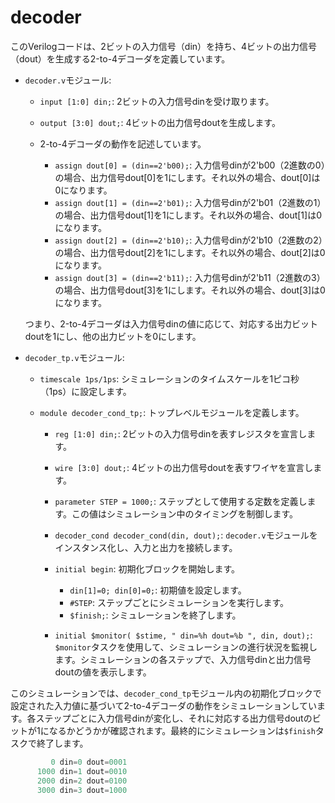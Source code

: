 # decoder

このVerilogコードは、2ビットの入力信号（din）を持ち、4ビットの出力信号（dout）を生成する2-to-4デコーダを定義しています。

- `decoder.v`モジュール:
  - `input [1:0] din;`: 2ビットの入力信号dinを受け取ります。
  - `output [3:0] dout;`: 4ビットの出力信号doutを生成します。

  - 2-to-4デコーダの動作を記述しています。
    - `assign dout[0] = (din==2'b00);`: 入力信号dinが2'b00（2進数の0）の場合、出力信号dout[0]を1にします。それ以外の場合、dout[0]は0になります。
    - `assign dout[1] = (din==2'b01);`: 入力信号dinが2'b01（2進数の1）の場合、出力信号dout[1]を1にします。それ以外の場合、dout[1]は0になります。
    - `assign dout[2] = (din==2'b10);`: 入力信号dinが2'b10（2進数の2）の場合、出力信号dout[2]を1にします。それ以外の場合、dout[2]は0になります。
    - `assign dout[3] = (din==2'b11);`: 入力信号dinが2'b11（2進数の3）の場合、出力信号dout[3]を1にします。それ以外の場合、dout[3]は0になります。

  つまり、2-to-4デコーダは入力信号dinの値に応じて、対応する出力ビットdoutを1にし、他の出力ビットを0にします。

- `decoder_tp.v`モジュール:
  - `timescale 1ps/1ps`: シミュレーションのタイムスケールを1ピコ秒（1ps）に設定します。

  - `module decoder_cond_tp;`: トップレベルモジュールを定義します。
    - `reg [1:0] din;`: 2ビットの入力信号dinを表すレジスタを宣言します。
    - `wire [3:0] dout;`: 4ビットの出力信号doutを表すワイヤを宣言します。

    - `parameter STEP = 1000;`: ステップとして使用する定数を定義します。この値はシミュレーション中のタイミングを制御します。

    - `decoder_cond decoder_cond(din, dout);`: `decoder.v`モジュールをインスタンス化し、入力と出力を接続します。

    - `initial begin`: 初期化ブロックを開始します。
      - `din[1]=0; din[0]=0;`: 初期値を設定します。
      - `#STEP`: ステップごとにシミュレーションを実行します。
      - `$finish;`: シミュレーションを終了します。

    - `initial $monitor( $stime, " din=%h dout=%b ", din, dout);`: `$monitor`タスクを使用して、シミュレーションの進行状況を監視します。シミュレーションの各ステップで、入力信号dinと出力信号doutの値を表示します。

このシミュレーションでは、`decoder_cond_tp`モジュール内の初期化ブロックで設定された入力値に基づいて2-to-4デコーダの動作をシミュレーションしています。各ステップごとに入力信号dinが変化し、それに対応する出力信号doutのビットが1になるかどうかが確認されます。最終的にシミュレーションは`$finish`タスクで終了します。

~~~v
         0 din=0 dout=0001 
      1000 din=1 dout=0010
      2000 din=2 dout=0100
      3000 din=3 dout=1000
~~~
